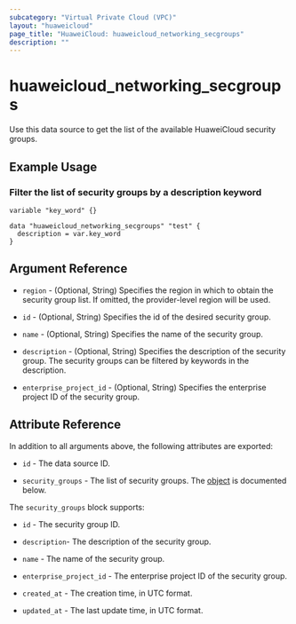 ```yaml
---
subcategory: "Virtual Private Cloud (VPC)"
layout: "huaweicloud"
page_title: "HuaweiCloud: huaweicloud_networking_secgroups"
description: ""
---
```


# huaweicloud_networking_secgroups

Use this data source to get the list of the available HuaweiCloud security groups.

## Example Usage

### Filter the list of security groups by a description keyword

```hcl
variable "key_word" {}

data "huaweicloud_networking_secgroups" "test" {
  description = var.key_word
}
```

## Argument Reference

* `region` - (Optional, String) Specifies the region in which to obtain the security group list.
  If omitted, the provider-level region will be used.

* `id` - (Optional, String) Specifies the id of the desired security group.

* `name` - (Optional, String) Specifies the name of the security group.

* `description` - (Optional, String) Specifies the description of the security group. The security groups can be
  filtered by keywords in the description.

* `enterprise_project_id` - (Optional, String) Specifies the enterprise project ID of the security group.

## Attribute Reference

In addition to all arguments above, the following attributes are exported:

* `id` - The data source ID.

* `security_groups` - The list of security groups. The [object](#security_groups) is documented below.

<a name="security_groups"></a>
The `security_groups` block supports:

* `id` - The security group ID.

* `description`- The description of the security group.

* `name` - The name of the security group.

* `enterprise_project_id` - The enterprise project ID of the security group.

* `created_at` - The creation time, in UTC format.

* `updated_at` - The last update time, in UTC format.
